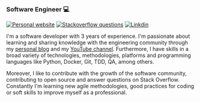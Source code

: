 ### Software Engineer 💻

[![Personal website](https://img.shields.io/website?style=flat-square&up_message=https%3A%2F%2Fisrateneda.com%2F&url=https%3A%2F%2Fisrateneda.com)](https://israteneda.com/) [![Stackoverflow questions](https://img.shields.io/stackexchange/es.stackoverflow.com/r/93304?style=flat-square)](https://es.stackoverflow.com/users/93304/israteneda)  [![Linkdin](https://img.shields.io/badge/linkedin-israteneda-blue)](https://www.linkedin.com/in/israteneda/) 

I'm a software developer with 3 years of experience. I'm passionate about learning and sharing knowledge with the engineering community through my [personal blog](https://israteneda.com/posts/) and my [YouTube channel](https://www.youtube.com/israteneda). Furthermore, I have skills in a broad variety of technologies, methodologies, platforms and programming languages like Python, Docker, Git, TDD, QA, among others.

Moreover, I like to contribute with the growth of the software community, contributing to open source and answer questions on Stack Overflow. Constantly I'm learning new agile methodologies, good practices for coding or soft skills to improve myself as a professional.
